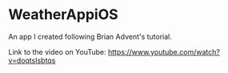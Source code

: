 # WeatherAppiOS

An app I created following Brian Advent's tutorial. 

Link to the video on YouTube: https://www.youtube.com/watch?v=doqtsIsbtqs
